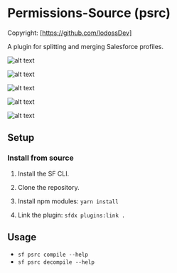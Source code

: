 Permissions-Source (psrc)
==
Copyright: [https://github.com/lodossDev]

A plugin for splitting and merging Salesforce profiles.

![alt text](https://github.com/lodossDev/sfdx-profiles-splitter/blob/master/images/Screenshot%202018-10-28%20at%2021.47.43.png?raw=true)

![alt text](https://github.com/lodossDev/sfdx-profiles-splitter/blob/master/images/Screenshot%202018-10-28%20at%2021.48.12.png?raw=true)

![alt text](https://github.com/lodossDev/sfdx-profiles-splitter/blob/master/images/Screenshot%202018-10-28%20at%2021.48.34.png?raw=true)

![alt text](https://github.com/lodossDev/sfdx-profiles-splitter/blob/master/images/Screenshot%202018-10-28%20at%2021.49.12.png?raw=true)

![alt text](https://github.com/lodossDev/sfdx-profiles-splitter/blob/master/images/Screenshot%202018-10-28%20at%2021.49.34.png?raw=true)

## Setup

### Install from source

1. Install the SF CLI.

2. Clone the repository.

3. Install npm modules: `yarn install`

4. Link the plugin: `sfdx plugins:link .`

## Usage

<!-- commands -->
* `sf psrc compile --help`
* `sf psrc decompile --help`
